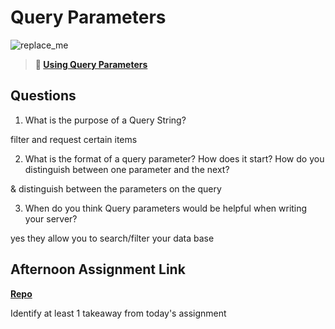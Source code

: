 # Query Parameters

![replace_me](https://codeworks.blob.core.windows.net/public/assets/img/illustrations/placeholder.svg)

> **📖 [Using Query Parameters](https://codeworksacademy.com/fs-student-guide/resources/wk5/01-Query-Parameters)**

## Questions

1. What is the purpose of a Query String?

filter and request certain items

2. What is the format of a query parameter? How does it start? How do you distinguish between one parameter and the next?

& distinguish between the parameters on the query

3. When do you think Query parameters would be helpful when writing your server?

yes they allow you to search/filter your data base

## Afternoon Assignment Link

**[Repo](https://github.com/garrett-adamss/<ASSIGNMENT_REPO>)**

Identify at least 1 takeaway from today's assignment

